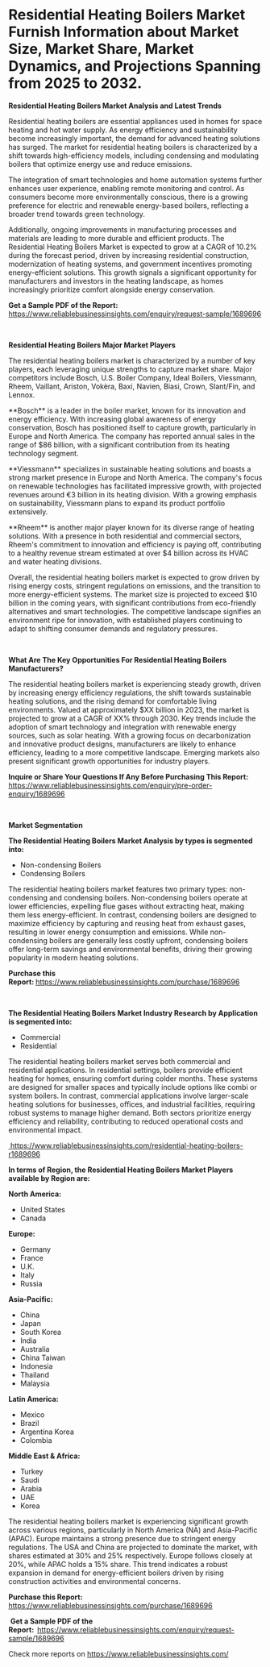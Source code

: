<p><h1>Residential Heating Boilers Market Furnish Information about Market Size, Market Share, Market Dynamics, and Projections Spanning from 2025 to 2032.</h1></p><p><strong>Residential Heating Boilers Market Analysis and Latest Trends</strong></p>
<p><p>Residential heating boilers are essential appliances used in homes for space heating and hot water supply. As energy efficiency and sustainability become increasingly important, the demand for advanced heating solutions has surged. The market for residential heating boilers is characterized by a shift towards high-efficiency models, including condensing and modulating boilers that optimize energy use and reduce emissions. </p><p>The integration of smart technologies and home automation systems further enhances user experience, enabling remote monitoring and control. As consumers become more environmentally conscious, there is a growing preference for electric and renewable energy-based boilers, reflecting a broader trend towards green technology. </p><p>Additionally, ongoing improvements in manufacturing processes and materials are leading to more durable and efficient products. The Residential Heating Boilers Market is expected to grow at a CAGR of 10.2% during the forecast period, driven by increasing residential construction, modernization of heating systems, and government incentives promoting energy-efficient solutions. This growth signals a significant opportunity for manufacturers and investors in the heating landscape, as homes increasingly prioritize comfort alongside energy conservation.</p></p>
<p><strong>Get a Sample PDF of the Report:&nbsp;</strong> <a href="https://www.reliablebusinessinsights.com/enquiry/request-sample/1689696?utm_campaign=101&utm_medium=2&utm_source=Github&utm_content=ia&utm_term=07012025&utm_id=residential-heating-boilers">https://www.reliablebusinessinsights.com/enquiry/request-sample/1689696</a></p>
<p>&nbsp;</p>
<p><strong>Residential Heating Boilers Major Market Players</strong></p>
<p><p>The residential heating boilers market is characterized by a number of key players, each leveraging unique strengths to capture market share. Major competitors include Bosch, U.S. Boiler Company, Ideal Boilers, Viessmann, Rheem, Vaillant, Ariston, Vokèra, Baxi, Navien, Biasi, Crown, Slant/Fin, and Lennox.</p><p>**Bosch** is a leader in the boiler market, known for its innovation and energy efficiency. With increasing global awareness of energy conservation, Bosch has positioned itself to capture growth, particularly in Europe and North America. The company has reported annual sales in the range of $86 billion, with a significant contribution from its heating technology segment.</p><p>**Viessmann** specializes in sustainable heating solutions and boasts a strong market presence in Europe and North America. The company's focus on renewable technologies has facilitated impressive growth, with projected revenues around €3 billion in its heating division. With a growing emphasis on sustainability, Viessmann plans to expand its product portfolio extensively.</p><p>**Rheem** is another major player known for its diverse range of heating solutions. With a presence in both residential and commercial sectors, Rheem's commitment to innovation and efficiency is paying off, contributing to a healthy revenue stream estimated at over $4 billion across its HVAC and water heating divisions.</p><p>Overall, the residential heating boilers market is expected to grow driven by rising energy costs, stringent regulations on emissions, and the transition to more energy-efficient systems. The market size is projected to exceed $10 billion in the coming years, with significant contributions from eco-friendly alternatives and smart technologies. The competitive landscape signifies an environment ripe for innovation, with established players continuing to adapt to shifting consumer demands and regulatory pressures.</p></p>
<p>&nbsp;</p>
<p><strong>What Are The Key Opportunities For Residential Heating Boilers Manufacturers?</strong></p>
<p><p>The residential heating boilers market is experiencing steady growth, driven by increasing energy efficiency regulations, the shift towards sustainable heating solutions, and the rising demand for comfortable living environments. Valued at approximately $XX billion in 2023, the market is projected to grow at a CAGR of XX% through 2030. Key trends include the adoption of smart technology and integration with renewable energy sources, such as solar heating. With a growing focus on decarbonization and innovative product designs, manufacturers are likely to enhance efficiency, leading to a more competitive landscape. Emerging markets also present significant growth opportunities for industry players.</p></p>
<p><strong>Inquire or Share Your Questions If Any Before Purchasing This Report:</strong> <a href="https://www.reliablebusinessinsights.com/enquiry/pre-order-enquiry/1689696?utm_campaign=101&utm_medium=2&utm_source=Github&utm_content=ia&utm_term=07012025&utm_id=residential-heating-boilers">https://www.reliablebusinessinsights.com/enquiry/pre-order-enquiry/1689696</a></p>
<p>&nbsp;</p>
<p><strong>Market Segmentation</strong></p>
<p><strong>The Residential Heating Boilers Market Analysis by types is segmented into:</strong></p>
<p><ul><li>Non-condensing Boilers</li><li>Condensing Boilers</li></ul></p>
<p><p>The residential heating boilers market features two primary types: non-condensing and condensing boilers. Non-condensing boilers operate at lower efficiencies, expelling flue gases without extracting heat, making them less energy-efficient. In contrast, condensing boilers are designed to maximize efficiency by capturing and reusing heat from exhaust gases, resulting in lower energy consumption and emissions. While non-condensing boilers are generally less costly upfront, condensing boilers offer long-term savings and environmental benefits, driving their growing popularity in modern heating solutions.</p></p>
<p><strong>Purchase this Report:&nbsp;</strong><a href="https://www.reliablebusinessinsights.com/purchase/1689696?utm_campaign=101&utm_medium=2&utm_source=Github&utm_content=ia&utm_term=07012025&utm_id=residential-heating-boilers">https://www.reliablebusinessinsights.com/purchase/1689696</a></p>
<p>&nbsp;</p>
<p><strong>The Residential Heating Boilers Market Industry Research by Application is segmented into:</strong></p>
<p><ul><li>Commercial</li><li>Residential</li></ul></p>
<p><p>The residential heating boilers market serves both commercial and residential applications. In residential settings, boilers provide efficient heating for homes, ensuring comfort during colder months. These systems are designed for smaller spaces and typically include options like combi or system boilers. In contrast, commercial applications involve larger-scale heating solutions for businesses, offices, and industrial facilities, requiring robust systems to manage higher demand. Both sectors prioritize energy efficiency and reliability, contributing to reduced operational costs and environmental impact.</p></p>
<p><a href="https://www.reliablebusinessinsights.com/residential-heating-boilers-r1689696?utm_campaign=101&utm_medium=2&utm_source=Github&utm_content=ia&utm_term=07012025&utm_id=residential-heating-boilers">&nbsp;https://www.reliablebusinessinsights.com/residential-heating-boilers-r1689696</a></p>
<p><strong>In terms of Region, the Residential Heating Boilers Market Players available by Region are:</strong></p>
<p>
    <p> <strong> North America: </strong>
        <ul>
            <li>United States</li>
            <li>Canada</li>
        </ul>
        </p> 
    <p> <strong> Europe: </strong>
        <ul>
            <li>Germany</li>
            <li>France</li>
            <li>U.K.</li>
            <li>Italy</li>
            <li>Russia</li>
        </ul>
        </p> 
    <p> <strong> Asia-Pacific: </strong>
        <ul>
            <li>China</li>
            <li>Japan</li>
            <li>South Korea</li>
            <li>India</li>
            <li>Australia</li>
            <li>China Taiwan</li>
            <li>Indonesia</li>
            <li>Thailand</li>
            <li>Malaysia</li>
        </ul>
        </p> 
    <p> <strong> Latin America: </strong>
        <ul>
            <li>Mexico</li>
            <li>Brazil</li>
            <li>Argentina Korea</li>
            <li>Colombia</li>
        </ul>
        </p> 
    <p> <strong> Middle East & Africa: </strong>
        <ul>
            <li>Turkey</li>
            <li>Saudi</li>
            <li>Arabia</li>
            <li>UAE</li>
            <li>Korea</li>
        </ul>
    </p>
    </p>
<p><p>The residential heating boilers market is experiencing significant growth across various regions, particularly in North America (NA) and Asia-Pacific (APAC). Europe maintains a strong presence due to stringent energy regulations. The USA and China are projected to dominate the market, with shares estimated at 30% and 25% respectively. Europe follows closely at 20%, while APAC holds a 15% share. This trend indicates a robust expansion in demand for energy-efficient boilers driven by rising construction activities and environmental concerns.</p></p>
<p><strong>Purchase this Report: </strong><a href="https://www.reliablebusinessinsights.com/purchase/1689696?utm_campaign=101&utm_medium=2&utm_source=Github&utm_content=ia&utm_term=07012025&utm_id=residential-heating-boilers">https://www.reliablebusinessinsights.com/purchase/1689696</a></p>
<p>&nbsp;<strong>Get a Sample PDF of the Report:&nbsp;&nbsp;</strong><a href="https://www.reliablebusinessinsights.com/enquiry/request-sample/1689696?utm_campaign=101&utm_medium=2&utm_source=Github&utm_content=ia&utm_term=07012025&utm_id=residential-heating-boilers">https://www.reliablebusinessinsights.com/enquiry/request-sample/1689696</a></p>
<p><strong></strong></p>
<p>Check more reports on <a href="https://www.reliablebusinessinsights.com/?utm_campaign=101&utm_medium=2&utm_source=Github&utm_content=ia&utm_term=07012025&utm_id=residential-heating-boilers">https://www.reliablebusinessinsights.com/</a></p>